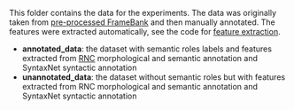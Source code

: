 This folder contains the data for the experiments. 
The data was originally taken from [pre-processed FrameBank](http://nlp.isa.ru/framebank_parser/data/preprocessed_framebank/) and then manually annotated. The features were extracted automatically, see the code for [feature extraction](https://github.com/EkaterinaVoloshina/classification_of_dative_semantic_roles/blob/main/notebooks/preprocessing.ipynb).

* **annotated_data**: the dataset with semantic roles labels and features extracted from [RNC](https://ruscorpora.ru/new/) morphological and semantic annotation and SyntaxNet syntactic annotation
* **unannotated_data**: the dataset without semantic roles but with features extracted from RNC morphological and semantic annotation and SyntaxNet syntactic annotation
